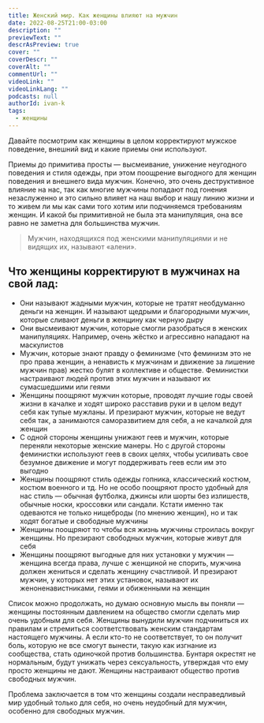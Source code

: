 ```yaml
---
title: Женский мир. Как женщины влияют на мужчин
date: 2022-08-25T21:00-03:00
description: ""
previewText: ""
descrAsPreview: true
cover: ""
coverDescr: ""
coverAlt: ""
commentUrl: ""
videoLink: ""
videoLinkLang: ""
podcasts: null
authorId: ivan-k
tags:
  - женщины
---
```

Давайте посмотрим как женщины в целом корректируют мужское поведение, внешний вид и какие приемы они используют.

Приемы до примитива просты — высмеивание, унижение неугодного поведения и стиля одежды, при этом поощрение выгодного для женщин поведения и внешнего вида мужчин. Конечно, это очень деструктивное влияние на нас, так как многие мужчины попадают под гонения незаслуженно и это сильно влияет на наш выбор и нашу линию жизни и то живем ли мы как сами того хотим или подчиняемся требованиям женщин. И какой бы примитивной не была эта манипуляция, она все равно не заметна для большинства мужчин.

> Мужчин, находящихся под женскими манипуляциями и не видящих их, называют «алени».

## Что женщины корректируют в мужчинах на свой лад:

- Они называют жадными мужчин, которые не тратят необдуманно деньги на женщин. И называют щедрыми и благородными мужчин, которые сливают деньги в женщину как черную дыру
- Они высмеивают мужчин, которые смогли разобраться в женских манипуляциях. Например, очень жёстко и агрессивно нападают на маскулистов
- Мужчин, которые знают правду о феминизме (что феминизм это не про права женщин, а ненависть к мужчинам и движение за лишение мужчин прав) жестко булят в коллективе и обществе. Феминистки настраивают людей против этих мужчин и называют их сумасшедшими или геями
- Женщины поощряют мужчин которые, проводят лучшие годы своей жизни в качалке и ходят широко расставив руки и в целом ведут себя как тупые мужланы. И презирают мужчин, которые не ведут себя так, а занимаются саморазвитием для себя, а не качалкой для женщин
- С одной стороны женщины унижают геев и мужчин, которые переняли некоторые женские манеры. Но с другой стороны феминистки используют геев в своих целях, чтобы усиливать свое безумное движение и могут поддерживать геев если им это выгодно
- Женщины поощряют стиль одежды гопника, классический костюм, костюм военного и тд. Но не особо поощряют просто удобный для нас стиль — обычная футболка, джинсы или шорты без излишеств, обычные носки, кроссовки или сандали. Кстати именно так одеваются не только нищеброды (по мнению женщин), но и так ходят богатые и свободные мужчины
- Женщины поощряют то чтобы вся жизнь мужчины строилась вокруг женщины. Но презирают свободных мужчин, которые живут для себя
- Женщины поощряют выгодные для них установки у мужчин — женщина всегда права, лучше с женщиной не спорить, мужчина должен жениться и сделать женщину счастливой. И презирают мужчин, у которых нет этих установок, называют их женоненавистниками, геями и обиженными на женщин

Список можно продолжать, но думаю основную мысль вы поняли — женщины постоянным давлением на общество смогли сделать мир очень удобным для себя. Женщины вынудили мужчин подчиниться их правилам и стремиться соответствовать женским стандартам настоящего мужчины. А если кто-то не соответствует, то он получит боль, которую не все смогут вынести, такую как изгнание из сообщества, стать одиночкой против большинства. Бунтаря окрестят не нормальным, будут унижать через сексуальность, утверждая что ему просто женщины не дают. Женщины настраивают общество против свободных мужчин.

Проблема заключается в том что женщины создали несправедливый мир удобный только для себя, но очень неудобный для мужчин, особенно для свободных мужчин.
